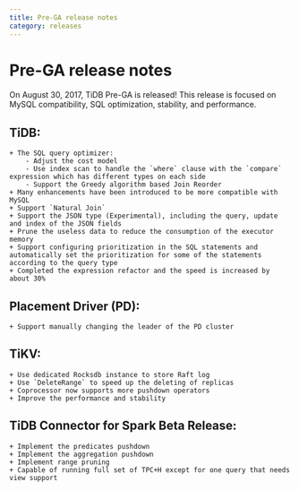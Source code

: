```yaml
---
title: Pre-GA release notes
category: releases
---
```

# Pre-GA release notes

On August 30, 2017, TiDB Pre-GA is released! This release is focused on MySQL compatibility, SQL optimization, stability, and performance.

## TiDB:
    + The SQL query optimizer:
        - Adjust the cost model
        - Use index scan to handle the `where` clause with the `compare` expression which has different types on each side
        - Support the Greedy algorithm based Join Reorder
    + Many enhancements have been introduced to be more compatible with MySQL
    + Support `Natural Join`
    + Support the JSON type (Experimental), including the query, update and index of the JSON fields
    + Prune the useless data to reduce the consumption of the executor memory 
    + Support configuring prioritization in the SQL statements and automatically set the prioritization for some of the statements according to the query type
    + Completed the expression refactor and the speed is increased by about 30%

## Placement Driver (PD):
    + Support manually changing the leader of the PD cluster

## TiKV:
    + Use dedicated Rocksdb instance to store Raft log
    + Use `DeleteRange` to speed up the deleting of replicas
    + Coprocessor now supports more pushdown operators
    + Improve the performance and stability

## TiDB Connector for Spark Beta Release:
    + Implement the predicates pushdown
    + Implement the aggregation pushdown
    + Implement range pruning
    + Capable of running full set of TPC+H except for one query that needs view support